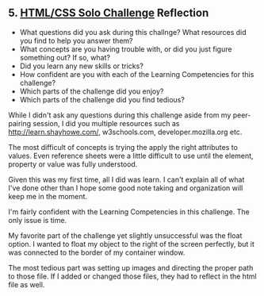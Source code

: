 ## 5. [HTML/CSS Solo Challenge](5_HTML_CSS_solo_challenge/readme.md) Reflection

* What questions did you ask during this challnge? What resources did you find to help you answer them?  
* What concepts are you having trouble with, or did you just figure something out? If so, what?  
* Did you learn any new skills or tricks?
* How confident are you with each of the Learning Competencies for this challenge? 
* Which parts of the challenge did you enjoy?
* Which parts of the challenge did you find tedious?

While I didn't ask any questions during this challenge aside from my peer-pairing session, I did you multiple resources such as http://learn.shayhowe.com/, w3schools.com, developer.mozilla.org etc.

The most difficult of concepts is trying the apply the right attributes to values.  Even reference sheets were a little difficult to use until the element, property or value was fully understood.

Given this was my first time, all I did was learn.  I can't explain all of what I've done other than I hope some good note taking and organization will keep me in the moment.

I'm fairly confident with the Learning Competencies in this challenge.  The only issue is time.

My favorite part of the challenge yet slightly unsuccessful was the float option.  I wanted to float my object to the right of the screen perfectly, but it was connected to the border of my container window.

The most tedious part was setting up images and directing the proper path to those file.  If I added or changed those files, they had to reflect in the html file as well.
